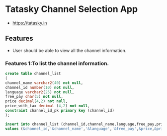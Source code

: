 # Tatasky Channel Selection App

* https://tatasky.in

## Features

* User should be able to view all the channel information.

### Features 1:To list the channel information.

```sql
create table channel_list
(
channel_name varchar2(40) not null,
channel_id number(10) not null,
language varchar2(25) not null,
free_pay char(5) not null,
price decimal(4,2) not null,
price_with_tax decimal (4,2) not null,
constraint channel_id_pk primary key (channel_id)
);

insert into channel_list (channel_id,channel_name,language,free_pay,price,price_with_tax)
values (&channel_id,'&channel_name','&language','&free_pay',&price,&price_with_tax);

